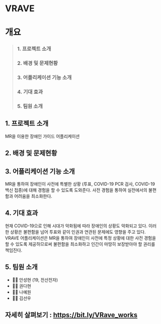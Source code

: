 # VRAVE


# 개요
 > ### 1. 프로젝트 소개
 > ### 2. 배경 및 문제현황
 > ### 3. 어플리케이션 기능 소개
 > ### 4. 기대 효과
 > ### 5. 팀원 소개


## 1. 프로젝트 소개
MR을 이용한 장애인 가이드 어플리케이션


## 2. 배경 및 문제현황


## 3. 어플리케이션 기능 소개
MR을 통하여 장애인이 사전에 특별한 상황 (투표, COVID-19 PCR 검사, COVID-19 백신 접종)에 대해 경험을 할 수 있도록 도와준다. 사전 경험을 통하여 실전에서의 불편함과 어려움을 최소화한다.


## 4. 기대 효과
현재 COVID-19으로 인해 시대가 악화됨에 따라 장애인의 상황도 악화되고 있다. 이러한 상황은 불편함을 넘어 투표와 같이 인권과 연관된 문제에도 영향을 주고 있다. VRAVE 어플리케이션은 MR을 통하여 장애인이 사전에 특정 상황에 대한 사전 경험을 할 수 있도록 제공하므로써 불편함을 최소화하고 인간이 마땅히 보장받아야 할 권리를 책임진다.


## 5. 팀원 소개
* 🧑‍💻 안성현 (19, 전산전자)
* 👩‍💻 권다현
* 👩‍💻 나예원
* 🧑‍💻 김선우


## 자세히 살펴보기 : <https://bit.ly/VRave_works>
